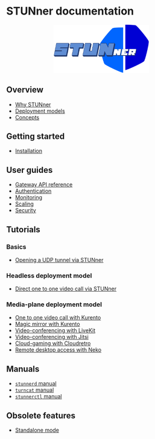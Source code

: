 # STUNner documentation

<p align="center">
  <img alt="STUNner", src="img/stunner.svg" width="50%" height="50%"></br>
</p>

## Overview

* [Why STUNner](WHY.md)
* [Deployment models](DEPLOYMENT.md)
* [Concepts](CONCEPTS.md)

## Getting started

* [Installation](INSTALL.md)

## User guides

* [Gateway API reference](GATEWAY.md)
* [Authentication](AUTH.md)
* [Monitoring](MONITORING.md)
* [Scaling](SCALING.md)
* [Security](SECURITY.md)

## Tutorials

### Basics

* [Opening a UDP tunnel via STUNner](examples/simple-tunnel)

### Headless deployment model

* [Direct one to one video call via STUNner](examples/direct-one2one-call)

### Media-plane deployment model

* [One to one video call with Kurento](examples/kurento-one2one-call)
* [Magic mirror with Kurento](examples/kurento-magic-mirror/README.md)
* [Video-conferencing with LiveKit](examples/livekit/README.md)
* [Video-conferencing with Jitsi](examples/jitsi/README.md)
* [Cloud-gaming with Cloudretro](examples/cloudretro/README.md)
* [Remote desktop access with Neko](examples/neko/README.md)

## Manuals

* [`stunnerd` manual](cmd/stunnerd.md)
* [`turncat` manual](cmd/turncat.md)
* [`stunnerctl` manual](cmd/stunnerctl.md)

## Obsolete features

* [Standalone mode](OBSOLETE.md)
